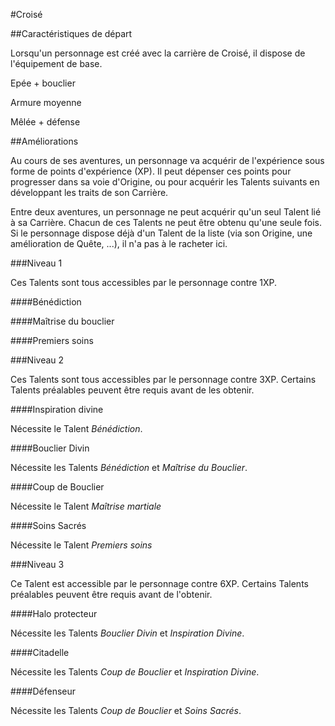 #Croisé


##Caractéristiques de départ

Lorsqu'un personnage est créé avec la carrière de Croisé, il dispose de l'équipement de base.

Epée + bouclier

Armure moyenne

Mêlée + défense

##Améliorations

Au cours de ses aventures, un personnage va acquérir de l'expérience sous forme de points d'expérience (XP). Il peut dépenser ces points pour progresser dans sa voie d'Origine, ou pour acquérir les Talents suivants en développant les traits de son Carrière.

Entre deux aventures, un personnage ne peut acquérir qu'un seul Talent lié à sa Carrière. Chacun de ces Talents ne peut être obtenu qu'une seule fois. Si le personnage dispose déjà d'un Talent de la liste (via son Origine, une amélioration de Quête, ...), il n'a pas à le racheter ici.

###Niveau 1 

Ces Talents sont tous accessibles par le personnage contre 1XP. 

####Bénédiction

####Maîtrise du bouclier

####Premiers soins

###Niveau 2

Ces Talents sont tous accessibles par le personnage contre 3XP. Certains Talents préalables peuvent être requis avant de les obtenir.

####Inspiration divine

Nécessite le Talent _Bénédiction_.

####Bouclier Divin

Nécessite les Talents _Bénédiction_ et _Maîtrise du Bouclier_.

####Coup de Bouclier

Nécessite le Talent _Maîtrise martiale_

####Soins Sacrés

Nécessite le Talent _Premiers soins_

###Niveau 3

Ce Talent est accessible par le personnage contre 6XP. Certains Talents préalables peuvent être requis avant de l'obtenir.

####Halo protecteur

Nécessite les Talents _Bouclier Divin_ et _Inspiration Divine_.

####Citadelle

Nécessite les Talents _Coup de Bouclier_ et _Inspiration Divine_.

####Défenseur

Nécessite les Talents _Coup de Bouclier_ et _Soins Sacrés_.
